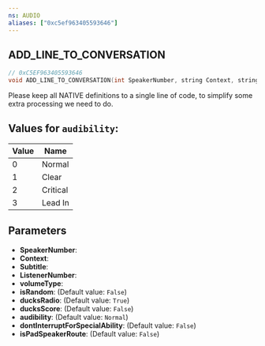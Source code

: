 ```yaml
---
ns: AUDIO
aliases: ["0xc5ef963405593646"]
---
```

## ADD_LINE_TO_CONVERSATION

```c
// 0xC5EF963405593646
void ADD_LINE_TO_CONVERSATION(int SpeakerNumber, string Context, string Subtitle, int ListenerNumber, int volumeType, bool isRandom, bool ducksRadio, bool ducksScore, int audibility, bool dontInterruptForSpecialAbility, bool isPadSpeakerRoute);
```

Please keep all NATIVE definitions to a single line of code, to simplify some extra processing we need to do.

## Values for `audibility`:
| Value | Name |
| --- | --- |
| 0 | Normal |
| 1 | Clear |
| 2 | Critical |
| 3 | Lead In |


## Parameters
* **SpeakerNumber**: 
* **Context**: 
* **Subtitle**: 
* **ListenerNumber**: 
* **volumeType**: 
* **isRandom**: (Default value: `False`)
* **ducksRadio**: (Default value: `True`)
* **ducksScore**: (Default value: `False`)
* **audibility**: (Default value: `Normal`)
* **dontInterruptForSpecialAbility**: (Default value: `False`)
* **isPadSpeakerRoute**: (Default value: `False`)
